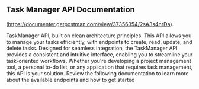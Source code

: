 ## Task Manager API Documentation 

 (https://documenter.getpostman.com/view/37356354/2sA3s4nrDa).


TaskManager API, built on clean architecture principles. This API allows you to manage your tasks efficiently, with endpoints to create, read, update, and delete tasks. Designed for seamless integration, the TaskManager API provides a consistent and intuitive interface, enabling you to streamline your task-oriented workflows. Whether you're developing a project management tool, a personal to-do list, or any application that requires task management, this API is your solution. Review the following documentation to learn more about the available endpoints and how to get started